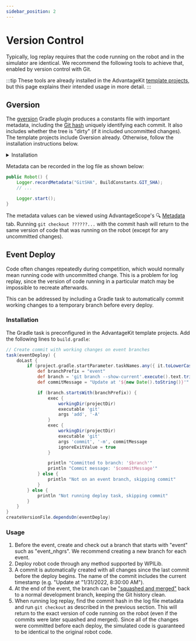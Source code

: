 ```yaml
---
sidebar_position: 2
---
```


# Version Control

Typically, log replay requires that the code running on the robot and in the simulator are identical. We recommend the following tools to achieve that, enabled by version control with Git.

:::tip
These tools are already installed in the AdvantageKit [template projects](/category/template-projects), but this page explains their intended usage in more detail.
:::

## Gversion

The [gversion](https://github.com/lessthanoptimal/gversion-plugin) Gradle plugin produces a constants file with important metadata, including the [Git hash](https://www.mikestreety.co.uk/blog/the-git-commit-hash/) uniquely identifying each commit. It also includes whether the tree is "dirty" (if it included uncommitted changes). The template projects include Gversion already. Otherwise, follow the installation instructions below.

<details>
<summary>Installation</summary>

Add the plugin at the top of `build.gradle`:

```groovy
plugins {
    // ...
    id "com.peterabeles.gversion" version "1.10"
}
```

Add the `createVersionFile` task as a dependency of `compileJava`:

```groovy
project.compileJava.dependsOn(createVersionFile)
gversion {
  srcDir       = "src/main/java/"
  classPackage = "frc.robot"
  className    = "BuildConstants"
  dateFormat   = "yyyy-MM-dd HH:mm:ss z"
  timeZone     = "America/New_York" // Use preferred time zone
  indent       = "  "
}
```

You should also add the `BuildConstants.java` file to the repository `.gitignore`:

```
src/main/java/frc/robot/BuildConstants.java
```

:::info
Git must be installed and available on the PATH to use the Gversion plugin. See [here](https://git-scm.com/downloads).
:::

</details>

Metadata can be recorded in the log file as shown below:

```java
public Robot() {
    Logger.recordMetadata("GitSHA", BuildConstants.GIT_SHA);
    // ...

    Logger.start();
}
```

The metadata values can be viewed using AdvantageScope's 🔍 [Metadata](https://docs.advantagescope.org/tab-reference/metadata) tab. Running `git checkout ??????...` with the commit hash will return to the same version of code that was running on the robot (except for any uncommitted changes).

## Event Deploy

Code often changes repeatedly during competition, which would normally mean running code with uncommitted change. This is a problem for log replay, since the version of code running in a particular match may be impossible to recreate afterwards.

This can be addressed by including a Gradle task to automatically commit working changes to a temporary branch before every deploy.

### Installation

The Gradle task is preconfigured in the AdvantageKit template projects. Add the following lines to `build.gradle`:

```groovy
// Create commit with working changes on event branches
task(eventDeploy) {
    doLast {
        if (project.gradle.startParameter.taskNames.any({ it.toLowerCase().contains("deploy") })) {
            def branchPrefix = "event"
            def branch = 'git branch --show-current'.execute().text.trim()
            def commitMessage = "Update at '${new Date().toString()}'"

            if (branch.startsWith(branchPrefix)) {
                exec {
                    workingDir(projectDir)
                    executable 'git'
                    args 'add', '-A'
                }
                exec {
                    workingDir(projectDir)
                    executable 'git'
                    args 'commit', '-m', commitMessage
                    ignoreExitValue = true
                }

                println "Committed to branch: '$branch'"
                println "Commit message: '$commitMessage'"
            } else {
                println "Not on an event branch, skipping commit"
            }
        } else {
            println "Not running deploy task, skipping commit"
        }
    }
}
createVersionFile.dependsOn(eventDeploy)
```

### Usage

1. Before the event, create and check out a branch that starts with "event" such as "event_nhgrs". We recommend creating a new branch for each event.
2. Deploy robot code through any method supported by WPILib.
3. A commit is automatically created with all changes since the last commit before the deploy begins. The name of the commit includes the current timestamp (e.g. "Update at "1/31/2022, 8:30:00 AM").
4. At the end of the event, the branch can be ["squashed and merged"](https://docs.github.com/en/pull-requests/collaborating-with-pull-requests/incorporating-changes-from-a-pull-request/about-pull-request-merges#squash-and-merge-your-commits) back to a normal development branch, keeping the Git history clean.
5. When running log replay, find the commit hash in the log file metadata and run `git checkout` as described in the previous section. This will return to the exact version of code running on the robot (even if the commits were later squashed and merged). Since all of the changes were committed before each deploy, the simulated code is guaranteed to be identical to the original robot code.
